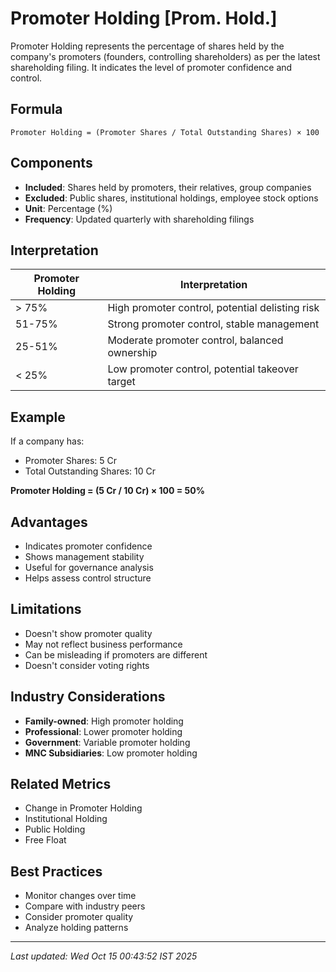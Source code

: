 # Promoter Holding [Prom. Hold.]


Promoter Holding represents the percentage of shares held by the company's promoters (founders, controlling shareholders) as per the latest shareholding filing. It indicates the level of promoter confidence and control.

## Formula
```text
Promoter Holding = (Promoter Shares / Total Outstanding Shares) × 100
```

## Components
- **Included**: Shares held by promoters, their relatives, group companies
- **Excluded**: Public shares, institutional holdings, employee stock options
- **Unit**: Percentage (%)
- **Frequency**: Updated quarterly with shareholding filings

## Interpretation
| Promoter Holding | Interpretation |
|------------------|----------------|
| > 75% | High promoter control, potential delisting risk |
| 51-75% | Strong promoter control, stable management |
| 25-51% | Moderate promoter control, balanced ownership |
| < 25% | Low promoter control, potential takeover target |

## Example
If a company has:
- Promoter Shares: 5 Cr
- Total Outstanding Shares: 10 Cr

**Promoter Holding = (5 Cr / 10 Cr) × 100 = 50%**

## Advantages
- Indicates promoter confidence
- Shows management stability
- Useful for governance analysis
- Helps assess control structure

## Limitations
- Doesn't show promoter quality
- May not reflect business performance
- Can be misleading if promoters are different
- Doesn't consider voting rights

## Industry Considerations
- **Family-owned**: High promoter holding
- **Professional**: Lower promoter holding
- **Government**: Variable promoter holding
- **MNC Subsidiaries**: Low promoter holding

## Related Metrics
- Change in Promoter Holding
- Institutional Holding
- Public Holding
- Free Float

## Best Practices
- Monitor changes over time
- Compare with industry peers
- Consider promoter quality
- Analyze holding patterns

---
*Last updated: Wed Oct 15 00:43:52 IST 2025*
